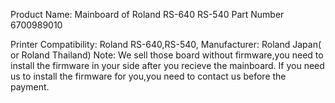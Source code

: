 Product Name:
Mainboard of Roland RS-640 RS-540 Part Number 6700989010

Printer Compatibility:
Roland RS-640,RS-540,
Manufacturer:
Roland Japan( or Roland Thailand)
Note:
We sell those board without firmware,you need to install the firmware in your side after you recieve the mainboard.
If you need us to install the firmware for you,you need to contact us before the payment.